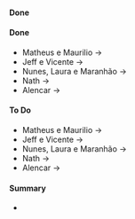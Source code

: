 #### **Done**
#### **Done**
- Matheus e Maurilio -> 
- Jeff e Vicente -> 
- Nunes, Laura e Maranhão -> 
- Nath ->
- Alencar ->

#### **To Do**
- Matheus e Maurilio -> 
- Jeff e Vicente -> 
- Nunes, Laura e Maranhão -> 
- Nath ->
- Alencar ->

#### **Summary**
- 
